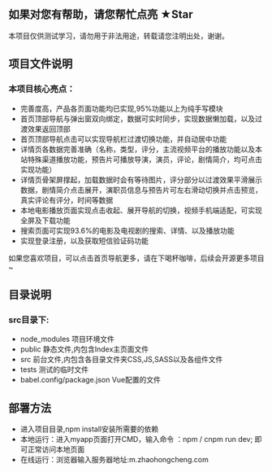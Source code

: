 ## 如果对您有帮助，请您帮忙点亮 ★Star

本项目仅供测试学习，请勿用于非法用途，转载请您注明出处，谢谢。

## 项目文件说明
### 本项目核心亮点：
* 完善度高，产品各页面功能均已实现,95%功能以上为纯手写模块
* 首页顶部导航与弹出窗双向绑定，数据可实时同步，实现数据懒加载，以及过渡效果返回顶部
* 首页顶部导航点击可以实现导航栏过渡切换功能，并自动居中功能
* 详情页各数据完善准确（名称，类型，评分，主流视频平台的播放功能以及本站特殊渠道播放功能，预告片可播放导演，演员，评论，剧情简介，均可点击实现功能）
* 详情页骨架屏撑起，加载数据时会有等待图片，评分部分以过渡效果平滑展示数据，剧情简介点击展开，演职员信息与预告片可左右滑动切换并点击预览，真实评论有评分，时间等数据
* 本地电影播放页面实现点击收起、展开导航的切换，视频手机端适配，可实现全屏及下载功能
* 搜索页面可实现93.6%的电影及电视剧的搜索、详情、以及播放功能
* 实现登录注册，以及获取短信验证码功能

如果您喜欢项目，可以点击首页导航更多，请在下喝杯咖啡，后续会开源更多项目~

    
    


## 目录说明
### src目录下:
* node_modules  项目环境文件
* public  静态文件,内包含Index主页面文件
* src  前台文件,内包含各目录文件夹CSS,JS,SASS以及各组件文件
* tests  测试的临时文件
* babel.config/package.json Vue配置的文件


## 部署方法
* 进入项目目录,npm install安装所需要的依赖
* 本地运行：进入myapp页面打开CMD，输入命令 ：npm / cnpm run dev;
即可正常访问本地页面
* 在线运行：浏览器输入服务器地址:m.zhaohongcheng.com
